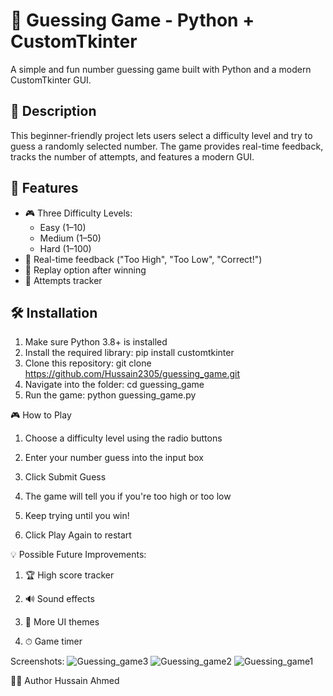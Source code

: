 # 🎯 Guessing Game - Python + CustomTkinter

A simple and fun number guessing game built with Python and a modern CustomTkinter GUI.

## 📌 Description

This beginner-friendly project lets users select a difficulty level and try to guess a randomly selected number. The game provides real-time feedback, tracks the number of attempts, and features a modern GUI.


## 🚀 Features

- 🎮 Three Difficulty Levels:
  - Easy (1–10)
  - Medium (1–50)
  - Hard (1–100)
- 🧠 Real-time feedback ("Too High", "Too Low", "Correct!")
- 🔁 Replay option after winning
- 🧮 Attempts tracker

## 🛠 Installation

1. Make sure Python 3.8+ is installed
2. Install the required library: pip install customtkinter
3. Clone this repository: git clone https://github.com/Hussain2305/guessing_game.git
4. Navigate into the folder: cd guessing_game
5. Run the game: python guessing_game.py

🎮 How to Play

1. Choose a difficulty level using the radio buttons

2. Enter your number guess into the input box

3. Click Submit Guess

4. The game will tell you if you're too high or too low

5. Keep trying until you win!

6. Click Play Again to restart

💡 Possible Future Improvements:

1. 🏆 High score tracker

2. 🔊 Sound effects

3. 🎨 More UI themes

4. ⏱ Game timer

 Screenshots:
![Guessing_game3](https://github.com/user-attachments/assets/a601c687-94eb-4005-bf32-0a537fa76497)
![Guessing_game2](https://github.com/user-attachments/assets/5797bc9c-e237-4447-b47c-65e62cbd773e)
![Guessing_game1](https://github.com/user-attachments/assets/8262a8e7-70a4-4693-9a15-1a0a2ecd97a6)

👨‍💻 Author
Hussain Ahmed


